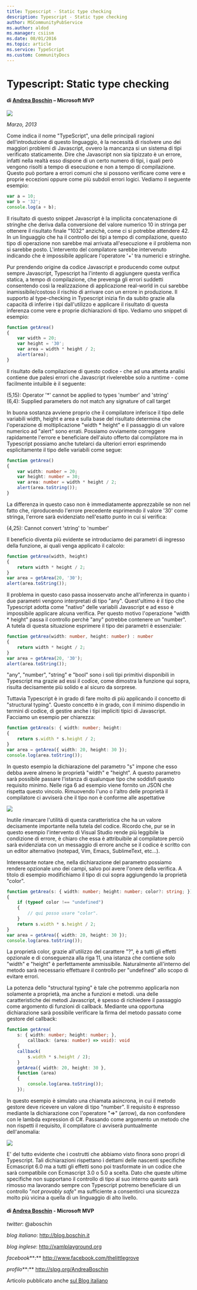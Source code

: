 ```yaml
---
title: Typescript - Static type checking
description: Typescript - Static type checking
author: MSCommunityPubService
ms.author: aldod
ms.manager: csiism
ms.date: 08/01/2016
ms.topic: article
ms.service: TypeScript
ms.custom: CommunityDocs
---
```


# Typescript: Static type checking


#### di [Andrea Boschin](http://mvp.microsoft.com/profiles/Andrea.Boschin) – Microsoft MVP

![](./img/MVPLogo.png)


*Marzo, 2013*

Come indica il nome "TypeScript", una delle principali ragioni
dell'introduzione di questo linguaggio, è la necessità di risolvere uno
dei maggiori problemi di Javascript, ovvero la mancanza si un sistema di
tipi verificato staticamente. Dire che Javascript non sia tipizzato è un
errore, infatti nella realtà esso dispone di un certo numero di tipi, i
quali però vengono risolti a tempo di esecuzione e non a tempo di
compilazione. Questo può portare a errori comuni che si possono
verificare come vere e proprie eccezioni oppure come più subdoli errori
logici. Vediamo il seguente esempio:

```typescript
var a = 10;
var b = '32';
console.log(a + b);
```

Il risultato di questo snippet Javascript è la implicita concatenazione
di stringhe che deriva dalla conversione del valore numerico 10 in
stringa per ottenere il risultato finale "1032" anzichè, come ci si
potrebbe attendere 42. In un linguaggio che ha il controllo dei tipi a
tempo di compilazione, questo tipo di operazione non sarebbe mai
arrivata all'esecuzione e il problema non si sarebbe posto. L'intervento
del compilatore sarebbe intervenuto indicando che è impossibile
applicare l'operatore '+' tra numerici e stringhe.

Pur prendendo origine da codice Javascript e producendo come output
sempre Javascript, Typescript ha l'intento di aggiungere questa verifica
statica, a tempo di compilazione, che prevenga gli errori suddetti
consentendo così la realizzazione di applicazione real-world in cui
sarebbe inamissibile/costoso il rischio di arrivare con un errore in
produzione. Il supporto al type-checking in Typescript inizia fin da
subito grazie alla capacità di inferire i tipi dall'utilizzo e applicare
il risultato di questa inferenza come vere e proprie dichiarazioni di
tipo. Vediamo uno snippet di esempio:

```typescript
function getArea()
{
    var width = 20;
    var height = '30';
    var area = width * height / 2;
    alert(area);
}
```

Il risultato della compilazione di questo codice - che ad una attenta
analisi contiene due palesi errori che Javascript rivelerebbe solo a
runtime - come facilmente intuibile è il seguente:

(5,15): Operator '\*' cannot be applied to types 'number' and 'string'\
(6,4): Supplied parameters do not match any signature of call target

In buona sostanza avviene proprio che il compilatore inferisce il tipo
delle variabili width, height e area e sulla base del risultato
determina che l'operazione di moltiplicazione "width \* height" e il
passaggio di un valore numerico ad "alert" sono errati. Possiamo
ovviamente correggere rapidamente l'errore e beneficiare dell'aiuto
offerto dal compilatore ma in Typescript possiamo anche tutelarci da
ulteriori errori esprimendo esplicitamente il tipo delle variabili come
segue:

```typescript
function getArea()
{
    var width: number = 20;
    var height: number = 30;
    var area: number = width * height / 2;
    alert(area.toString());
}
```

La differenza in questo caso non è immediatamente apprezzabile se non
nel fatto che, riproducendo l'errore precedente esprimendo il valore
'30' come stringa, l'errore sarà evidenziato nell'esatto punto in cui si
verifica:

(4,25): Cannot convert 'string' to 'number'

Il beneficio diventa più evidente se introduciamo dei parametri di
ingresso della funzione, ai quali venga applicato il calcolo:

```typescript
function getArea(width, height)
{
    return width * height / 2;
}
var area = getArea(20, '30');
alert(area.toString());
```

Il problema in questo caso passa inosservato anche all'inferenza in
quanto i due parametri vengono interpretati di tipo "any". Quest'ultimo
è il tipo che Typescript adotta come "nativo" delle variabili Javascript
e ad esso è impossibile applicare alcuna verifica. Per questo motivo
l'operazione "width \* height" passa il controllo perchè "any" potrebbe
contenere un "number". A tutela di questa situazione esprimere il tipo
dei parametri è essenziale:

```typescript
function getArea(width: number, height: number) : number
{
    return width * height / 2;
}
var area = getArea(20, '30');
alert(area.toString());
```

"any", "number", "string" e "bool" sono i soli tipi primitivi
disponibili in Typescript ma grazie ad essi il codice, come dimostra la
funzione qui sopra, risulta decisamente più solido e al sicuro da
sorprese.

Tuttavia Typescript è in grado di fare molto di più applicando il
concetto di "structural typing". Questo concetto è in grado, con il
minimo dispendio in termini di codice, di gestire anche i tipi impliciti
tipici di Javascript. Facciamo un esempio per chiarezza:

```typescript
function getArea(s: { width: number; height: 
{
    return s.width * s.height / 2;
}
var area = getArea({ width: 20, height: 30 });
console.log(area.toString());
```

In questo esempio la dichiarazione del parametro "s" impone che esso
debba avere almeno le proprietà "width" e "height". A questo parametro
sarà possibile passare l'istanza di qualunque tipo che soddisfi questo
requisito minimo. Nelle riga 6 ad esempio viene fornito un JSON che
rispetta questo vincolo. Rimuovendo l'uno o l'altro delle proprietà il
compilatore ci avviserà che il tipo non è conforme alle aspettative

![](./img/Typescript2/image2.png)


Inutile rimarcare l'utilità di questa caratteristica che ha un valore
decisamente importante nella tutela del codice. Ricordo che, pur se in
questo esempio l'intervento di Visual Studio rende più leggibile la
condizione di errore, è chiaro che essa è attribuibile al compilatore
perciò sarà evidenziata con un messaggio di errore anche se il codice è
scritto con un editor alternativo (notepad, Vim, Emacs, SublimeText,
etc...).

Interessante notare che, nella dichiarazione del parametro possiamo
rendere opzionale uno dei campi, salvo poi avere l'onere della verifica.
A titolo di esempio modifichiamo il tipo di cui sopra aggiungendo la
proprietà "color".

```typescript
function getArea(s: { width: number; height: number; color?: string; }): number
{
    if (typeof color !== "undefined")
    {
        // qui posso usare "color".
    }
    return s.width * s.height / 2;
}
var area = getArea({ width: 20, height: 30 });
console.log(area.toString());
```

La proprietà color, grazie all'utilizzo del carattere "?", è a tutti gli
effetti opzionale e di conseguenza alla riga 11, una istanza che
contiene solo "width" e "height" è perfettamente ammissibile.
Naturalmente all'interno del metodo sarà necessario effettuare il
controllo per "undefined" allo scopo di evitare errori.

La potenza dello "structural typing" è tale che potremmo applicarla non
solamente a proprietà, ma anche a funzioni e metodi. una delle
caratteristiche dei metodi Javascript, è spesso di richiedere il
passaggio come argomento di funzioni di callback. Mediante una opportuna
dichiarazione sarà possibile verificare la firma del metodo passato come
gestore del callback:

```typescript
function getArea(
    s: { width: number; height: number; },
        callback: (area: number) => void): void
    {
    callback(
        s.width * s.height / 2);
    }
    getArea({ width: 20, height: 30 },
    function (area)
    {
        console.log(area.toString());
    });
```

In questo esempio è simulato una chiamata asincrona, in cui il metodo
gestore deve ricevere un valore di tipo "number". Il requisito è
espresso mediante la dichiarazione con l'operatore "=&gt;" (arrow), da
non confondere con le lambda expression di C\#. Passando come argomento
un metodo che non rispetti il requisito, il compilatore ci avviserà
puntualmente dell'anomalia:

![](./img/Typescript2/image3.png)


E' del tutto evidente che i costrutti che abbiamo visto finora sono
propri di Typescript. Tali dichiarazioni rispettano i dettami delle
nascenti specifiche Ecmascript 6.0 ma a tutti gli effetti sono poi
trasformate in un codice che sarà compatibile con Ecmascript 3.0 o 5.0 a
scelta. Dato che queste ultime specifiche non supportano il controllo di
tipo al suo interno questo sarà rimosso ma lavorando sempre con
Typescript potremo beneficiare di un controllo "*not provably safe*" ma
sufficiente a consentirci una sicurezza molto più vicina a quella di un
linguaggio di alto livello.

#### di [Andrea Boschin](http://mvp.microsoft.com/profiles/Andrea.Boschin) - Microsoft MVP 

*twitter*: @aboschin

*blog italiano*: <http://blog.boschin.it>

*blog inglese*: http://xamlplayground.org

*facebook***:** <http://www.facebook.com/thelittlegrove>

*profilo***:** <http://slpg.org/AndreaBoschin>

Articolo pubblicato anche [sul Blog
italiano](http://blog.boschin.it/post/2013/03/18/Typescript-Static-type-checking.aspx)


